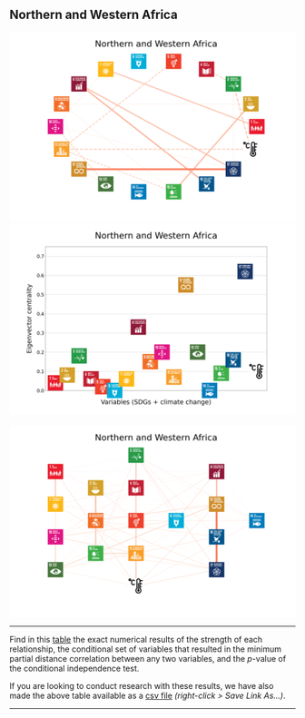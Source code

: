 ## Northern and Western Africa

<img src="../Northern and Western Africa/Northern and Western Africa_circular_network_logos.png">
<img src="../Northern and Western Africa/Northern and Western Africa_eigenvector_centrality.png">
<br>
<br>
<img src="../Northern and Western Africa/Northern and Western Africa_multipartite_network_logos_cluster.png">

---

Find in this <a href="TLPH_website_tables_2-2.pdf" target="_blank">table</a> the exact numerical results of the strength of each relationship, the conditional set of variables that resulted in the minimum partial distance correlation between any two variables, and the _p_-value of the conditional independence test.

If you are looking to conduct research with these results, we have also made the above table available as a <a href="https://raw.githubusercontent.com/felix-laumann/SDG-networks/gh-pages/Results/csv/conditions_Northern and Western Africa.csv" target="_blank" download>csv file</a> _(right-click > Save Link As...)_. 

---

